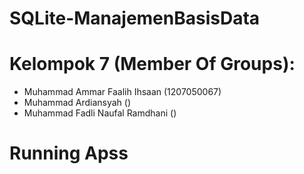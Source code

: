 # SQLite-ManajemenBasisData

# Kelompok 7 (Member Of Groups):

- Muhammad Ammar Faalih Ihsaan (1207050067)
- Muhammad Ardiansyah ()
- Muhammad Fadli Naufal Ramdhani ()

# Running Apss

